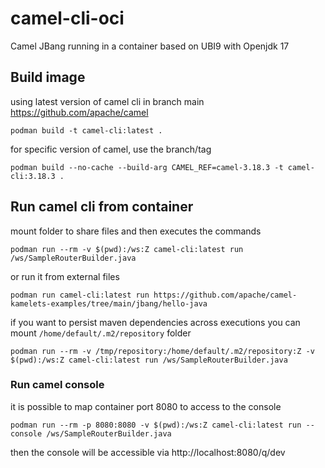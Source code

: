 # camel-cli-oci
Camel JBang running in a container based on UBI9 with Openjdk 17

## Build image

using latest version of camel cli in branch main https://github.com/apache/camel 

```
podman build -t camel-cli:latest .
```

for specific version of camel, use the branch/tag

```
podman build --no-cache --build-arg CAMEL_REF=camel-3.18.3 -t camel-cli:3.18.3 .
```

## Run camel cli from container

mount folder to share files and then executes the commands

```
podman run --rm -v $(pwd):/ws:Z camel-cli:latest run /ws/SampleRouterBuilder.java
```

or run it from external files

```
podman run camel-cli:latest run https://github.com/apache/camel-kamelets-examples/tree/main/jbang/hello-java
```

if you want to persist maven dependencies across executions you can mount `/home/default/.m2/repository` folder

```
podman run --rm -v /tmp/repository:/home/default/.m2/repository:Z -v $(pwd):/ws:Z camel-cli:latest run /ws/SampleRouterBuilder.java
```

### Run camel console

it is possible to map container port 8080 to access to the console

```
podman run --rm -p 8080:8080 -v $(pwd):/ws:Z camel-cli:latest run --console /ws/SampleRouterBuilder.java
```

then the console will be accessible via http://localhost:8080/q/dev
